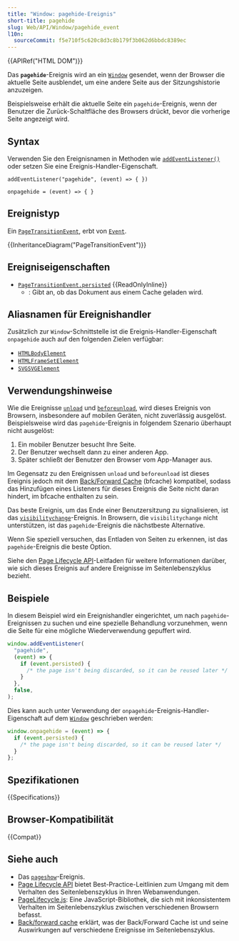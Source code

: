 ```yaml
---
title: "Window: pagehide-Ereignis"
short-title: pagehide
slug: Web/API/Window/pagehide_event
l10n:
  sourceCommit: f5e710f5c620c8d3c8b179f3b062d6bbdc8389ec
---
```


{{APIRef("HTML DOM")}}

Das **`pagehide`**-Ereignis wird an ein [`Window`](/de/docs/Web/API/Window) gesendet, wenn der Browser die aktuelle Seite ausblendet, um eine andere Seite aus der Sitzungshistorie anzuzeigen.

Beispielsweise erhält die aktuelle Seite ein `pagehide`-Ereignis, wenn der Benutzer die Zurück-Schaltfläche des Browsers drückt, bevor die vorherige Seite angezeigt wird.

## Syntax

Verwenden Sie den Ereignisnamen in Methoden wie [`addEventListener()`](/de/docs/Web/API/EventTarget/addEventListener) oder setzen Sie eine Ereignis-Handler-Eigenschaft.

```js-nolint
addEventListener("pagehide", (event) => { })

onpagehide = (event) => { }
```

## Ereignistyp

Ein [`PageTransitionEvent`](/de/docs/Web/API/PageTransitionEvent), erbt von [`Event`](/de/docs/Web/API/Event).

{{InheritanceDiagram("PageTransitionEvent")}}

## Ereigniseigenschaften

- [`PageTransitionEvent.persisted`](/de/docs/Web/API/PageTransitionEvent/persisted) {{ReadOnlyInline}}
  - : Gibt an, ob das Dokument aus einem Cache geladen wird.

## Aliasnamen für Ereignishandler

Zusätzlich zur `Window`-Schnittstelle ist die Ereignis-Handler-Eigenschaft `onpagehide` auch auf den folgenden Zielen verfügbar:

- [`HTMLBodyElement`](/de/docs/Web/API/HTMLBodyElement)
- [`HTMLFrameSetElement`](/de/docs/Web/API/HTMLFrameSetElement)
- [`SVGSVGElement`](/de/docs/Web/API/SVGSVGElement)

## Verwendungshinweise

Wie die Ereignisse [`unload`](/de/docs/Web/API/Window/unload_event) und [`beforeunload`](/de/docs/Web/API/Window/beforeunload_event), wird dieses Ereignis von Browsern, insbesondere auf mobilen Geräten, nicht zuverlässig ausgelöst. Beispielsweise wird das `pagehide`-Ereignis in folgendem Szenario überhaupt nicht ausgelöst:

1. Ein mobiler Benutzer besucht Ihre Seite.
2. Der Benutzer wechselt dann zu einer anderen App.
3. Später schließt der Benutzer den Browser vom App-Manager aus.

Im Gegensatz zu den Ereignissen `unload` und `beforeunload` ist dieses Ereignis jedoch mit dem [Back/Forward Cache](https://web.dev/articles/bfcache) (bfcache) kompatibel, sodass das Hinzufügen eines Listeners für dieses Ereignis die Seite nicht daran hindert, im bfcache enthalten zu sein.

Das beste Ereignis, um das Ende einer Benutzersitzung zu signalisieren, ist das [`visibilitychange`](/de/docs/Web/API/Document/visibilitychange_event)-Ereignis. In Browsern, die `visibilitychange` nicht unterstützen, ist das `pagehide`-Ereignis die nächstbeste Alternative.

Wenn Sie speziell versuchen, das Entladen von Seiten zu erkennen, ist das `pagehide`-Ereignis die beste Option.

Siehe den [Page Lifecycle API](https://developer.chrome.com/docs/web-platform/page-lifecycle-api)-Leitfaden für weitere Informationen darüber, wie sich dieses Ereignis auf andere Ereignisse im Seitenlebenszyklus bezieht.

## Beispiele

In diesem Beispiel wird ein Ereignishandler eingerichtet, um nach `pagehide`-Ereignissen zu suchen und eine spezielle Behandlung vorzunehmen, wenn die Seite für eine mögliche Wiederverwendung gepuffert wird.

```js
window.addEventListener(
  "pagehide",
  (event) => {
    if (event.persisted) {
      /* the page isn't being discarded, so it can be reused later */
    }
  },
  false,
);
```

Dies kann auch unter Verwendung der `onpagehide`-Ereignis-Handler-Eigenschaft auf dem [`Window`](/de/docs/Web/API/Window) geschrieben werden:

```js
window.onpagehide = (event) => {
  if (event.persisted) {
    /* the page isn't being discarded, so it can be reused later */
  }
};
```

## Spezifikationen

{{Specifications}}

## Browser-Kompatibilität

{{Compat}}

## Siehe auch

- Das [`pageshow`](/de/docs/Web/API/Window/pageshow_event)-Ereignis.
- [Page Lifecycle API](https://developer.chrome.com/docs/web-platform/page-lifecycle-api#developer-recommendations-for-each-state) bietet Best-Practice-Leitlinien zum Umgang mit dem Verhalten des Seitenlebenszyklus in Ihren Webanwendungen.
- [PageLifecycle.js](https://github.com/GoogleChromeLabs/page-lifecycle): Eine JavaScript-Bibliothek, die sich mit inkonsistentem Verhalten im Seitenlebenszyklus zwischen verschiedenen Browsern befasst.
- [Back/forward cache](https://web.dev/articles/bfcache) erklärt, was der Back/Forward Cache ist und seine Auswirkungen auf verschiedene Ereignisse im Seitenlebenszyklus.
